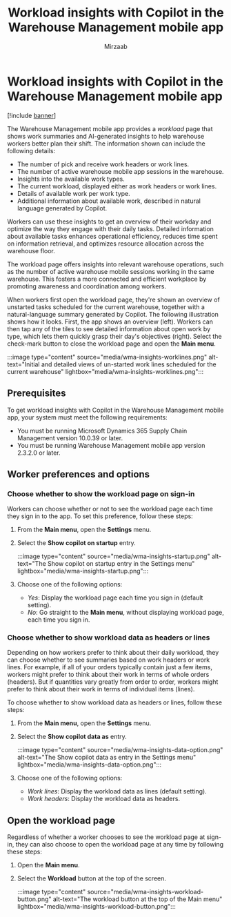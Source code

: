 ﻿---
title: Workload insights with Copilot in the Warehouse Management mobile app
description: The Warehouse Management mobile app can show AI-generated insights to warehouse workers to help them better plan their shift.
author: Mirzaab
ms.author: mirzaab
ms.reviewer: kamaybac
ms.search.form:
ms.topic: how-to
ms.date: 08/19/2024
ms.custom: 
  - bap-template
---

# Workload insights with Copilot in the Warehouse Management mobile app

[!include [banner](../includes/banner.md)]

The Warehouse Management mobile app provides a *workload* page that shows work summaries and AI-generated insights to help warehouse workers better plan their shift. The information shown can include the following details:

- The number of pick and receive work headers or work lines.
- The number of active warehouse mobile app sessions in the warehouse.
- Insights into the available work types.
- The current workload, displayed either as work headers or work lines.
- Details of available work per work type.
- Additional information about available work, described in natural language generated by Copilot.

Workers can use these insights to get an overview of their workday and optimize the way they engage with their daily tasks. Detailed information about available tasks enhances operational efficiency, reduces time spent on information retrieval, and optimizes resource allocation across the warehouse floor.

The workload page offers insights into relevant warehouse operations, such as the number of active warehouse mobile sessions working in the same warehouse. This fosters a more connected and efficient workplace by promoting awareness and coordination among workers.

When workers first open the workload page, they're shown an overview of unstarted tasks scheduled for the current warehouse, together with a natural-language summary generated by Copilot. The following illustration shows how it looks. First, the app shows an overview (left). Workers can then tap any of the tiles to see detailed information about open work by type, which lets them quickly grasp their day's objectives (right). Select the check-mark button to close the workload page and open the **Main menu**.

:::image type="content" source="media/wma-insights-worklines.png" alt-text="Initial and detailed views of un-started work lines scheduled for the current warehouse" lightbox="media/wma-insights-worklines.png":::

## Prerequisites

To get workload insights with Copilot in the Warehouse Management mobile app, your system must meet the following requirements:

- You must be running Microsoft Dynamics 365 Supply Chain Management version 10.0.39 or later.
- You must be running Warehouse Management mobile app version 2.3.2.0 or later.

## Worker preferences and options

### Choose whether to show the workload page on sign-in

Workers can choose whether or not to see the workload page each time they sign in to the app. To set this preference, follow these steps:

1. From the **Main menu**, open the **Settings** menu.
1. Select the **Show copilot on startup** entry.

    :::image type="content" source="media/wma-insights-startup.png" alt-text="The Show copilot on startup entry in the Settings menu" lightbox="media/wma-insights-startup.png":::

1. Choose one of the following options:
   - *Yes*: Display the workload page each time you sign in (default setting).
   - *No*: Go straight to the **Main menu**, without displaying workload page, each time you sign in.

### Choose whether to show workload data as headers or lines

Depending on how workers prefer to think about their daily workload, they can choose whether to see summaries based on work headers or work lines. For example, if all of your orders typically contain just a few items, workers might prefer to think about their work in terms of whole orders (headers). But if quantities vary greatly from order to order, workers might prefer to think about their work in terms of individual items (lines).

To choose whether to show workload data as headers or lines, follow these steps:

1. From the **Main menu**, open the **Settings** menu.
1. Select the **Show copilot data as** entry.

    :::image type="content" source="media/wma-insights-data-option.png" alt-text="The Show copilot data as entry in the Settings menu" lightbox="media/wma-insights-data-option.png":::

1. Choose one of the following options:
   - *Work lines*: Display the workload data as lines (default setting).
   - *Work headers*: Display the workload data as headers.

## Open the workload page

Regardless of whether a worker chooses to see the workload page at sign-in, they can also choose to open the workload page at any time by following these steps:

1. Open the **Main menu**.
1. Select the **Workload** button at the top of the screen.

    :::image type="content" source="media/wma-insights-workload-button.png" alt-text="The workload button at the top of the Main menu" lightbox="media/wma-insights-workload-button.png":::
